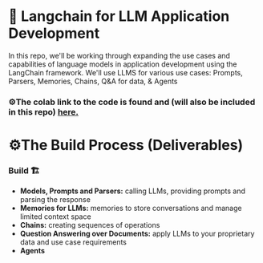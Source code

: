# 🤖 Langchain for LLM Application Development

In this repo, we'll be working through expanding the use cases and capabilities of language models in application development using the LangChain framework. We'll use LLMS for various use cases: Prompts, Parsers, Memories, Chains, Q&A for data, & Agents

### ⚙️The colab link to the code is found and (will also be included in this repo) [here.](https://colab.research.google.com/drive/1kF8H_MfC_XTl_tfLG35wbRp6BdWHvHlv?usp=sharing)

# ⚙️The Build Process (Deliverables)

### Build 🏗️

* **Models, Prompts and Parsers:** calling LLMs, providing prompts and parsing the response
* **Memories for LLMs:** memories to store conversations and manage limited context space
* **Chains:** creating sequences of operations
* **Question Answering over Documents:** apply LLMs to your proprietary data and use case requirements
* **Agents** 
